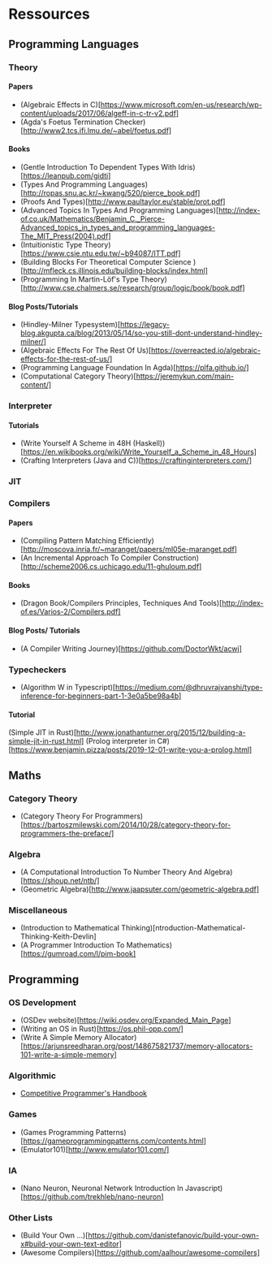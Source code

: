 # Ressources

## Programming Languages

### Theory

#### Papers

- (Algebraic Effects in C)[https://www.microsoft.com/en-us/research/wp-content/uploads/2017/06/algeff-in-c-tr-v2.pdf]
- (Agda's Foetus Termination Checker)[http://www2.tcs.ifi.lmu.de/~abel/foetus.pdf]

#### Books

- (Gentle Introduction To Dependent Types With Idris)[https://leanpub.com/gidti]
- (Types And Programming Languages)[http://ropas.snu.ac.kr/~kwang/520/pierce_book.pdf]
- (Proofs And Types)[http://www.paultaylor.eu/stable/prot.pdf]
- (Advanced Topics In Types And Programming Languages)[http://index-of.co.uk/Mathematics/Benjamin_C._Pierce-Advanced_topics_in_types_and_programming_languages-The_MIT_Press(2004).pdf]
- (Intuitionistic Type Theory)[https://www.csie.ntu.edu.tw/~b94087/ITT.pdf]
- (Building Blocks For Theoretical Computer Science )[http://mfleck.cs.illinois.edu/building-blocks/index.html]
- (Programming In Martin-Löf's Type Theory)[http://www.cse.chalmers.se/research/group/logic/book/book.pdf]

#### Blog Posts/Tutorials

- (Hindley-Milner Typesystem)[https://legacy-blog.akgupta.ca/blog/2013/05/14/so-you-still-dont-understand-hindley-milner/]
- (Algebraic Effects For The Rest Of Us)[https://overreacted.io/algebraic-effects-for-the-rest-of-us/]
- (Programming Language Foundation In Agda)[https://plfa.github.io/]
- (Computational Category Theory)[https://jeremykun.com/main-content/]
### Interpreter

#### Tutorials
- (Write Yourself A Scheme in 48H (Haskell))[https://en.wikibooks.org/wiki/Write_Yourself_a_Scheme_in_48_Hours]
- (Crafting Interpreters (Java and C))[https://craftinginterpreters.com/]
### JIT

### Compilers

#### Papers

- (Compiling Pattern Matching Efficiently)[http://moscova.inria.fr/~maranget/papers/ml05e-maranget.pdf]
- (An Incremental Approach To Compiler Construction)[http://scheme2006.cs.uchicago.edu/11-ghuloum.pdf]

#### Books

- (Dragon Book/Compilers Principles, Techniques And Tools)[http://index-of.es/Varios-2/Compilers.pdf]
#### Blog Posts/ Tutorials

- (A Compiler Writing Journey)[https://github.com/DoctorWkt/acwj]

### Typecheckers

- (Algorithm W in Typescript)[https://medium.com/@dhruvrajvanshi/type-inference-for-beginners-part-1-3e0a5be98a4b]

#### Tutorial

(Simple JIT in Rust)[http://www.jonathanturner.org/2015/12/building-a-simple-jit-in-rust.html]
(Prolog interpreter in C#)[https://www.benjamin.pizza/posts/2019-12-01-write-you-a-prolog.html]

## Maths

### Category Theory

- (Category Theory For Programmers)[https://bartoszmilewski.com/2014/10/28/category-theory-for-programmers-the-preface/]

### Algebra

- (A Computational Introduction To Number Theory And Algebra)[https://shoup.net/ntb/]
- (Geometric Algebra)[http://www.jaapsuter.com/geometric-algebra.pdf]

### Miscellaneous

- (Introduction to Mathematical Thinking)[ntroduction-Mathematical-Thinking-Keith-Devlin]
- (A Programmer Introduction To Mathematics)[https://gumroad.com/l/pim-book]


## Programming

### OS Development

- (OSDev website)[https://wiki.osdev.org/Expanded_Main_Page]
- (Writing an OS in Rust)[https://os.phil-opp.com/]
- (Write A Simple Memory Allocator)[https://arjunsreedharan.org/post/148675821737/memory-allocators-101-write-a-simple-memory]

### Algorithmic

- [Competitive Programmer's Handbook](pdfs/Competitive_Programmers_Handbook.pdf)

### Games

- (Games Programming Patterns)[https://gameprogrammingpatterns.com/contents.html]
- (Emulator101)[http://www.emulator101.com/]
### IA 

- (Nano Neuron, Neuronal Network Introduction In Javascript)[https://github.com/trekhleb/nano-neuron]

### Other Lists

- (Build Your Own ...)[https://github.com/danistefanovic/build-your-own-x#build-your-own-text-editor]
- (Awesome Compilers)[https://github.com/aalhour/awesome-compilers]